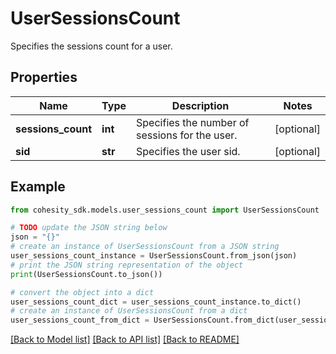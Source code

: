 # UserSessionsCount

Specifies the sessions count for a user.

## Properties

Name | Type | Description | Notes
------------ | ------------- | ------------- | -------------
**sessions_count** | **int** | Specifies the number of sessions for the user. | [optional] 
**sid** | **str** | Specifies the user sid. | [optional] 

## Example

```python
from cohesity_sdk.models.user_sessions_count import UserSessionsCount

# TODO update the JSON string below
json = "{}"
# create an instance of UserSessionsCount from a JSON string
user_sessions_count_instance = UserSessionsCount.from_json(json)
# print the JSON string representation of the object
print(UserSessionsCount.to_json())

# convert the object into a dict
user_sessions_count_dict = user_sessions_count_instance.to_dict()
# create an instance of UserSessionsCount from a dict
user_sessions_count_from_dict = UserSessionsCount.from_dict(user_sessions_count_dict)
```
[[Back to Model list]](../README.md#documentation-for-models) [[Back to API list]](../README.md#documentation-for-api-endpoints) [[Back to README]](../README.md)


